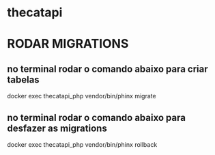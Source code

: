 # thecatapi

# RODAR MIGRATIONS

## no terminal rodar o comando abaixo para criar tabelas
docker exec thecatapi_php vendor/bin/phinx migrate

## no terminal rodar o comando abaixo para desfazer as migrations
docker exec thecatapi_php vendor/bin/phinx rollback